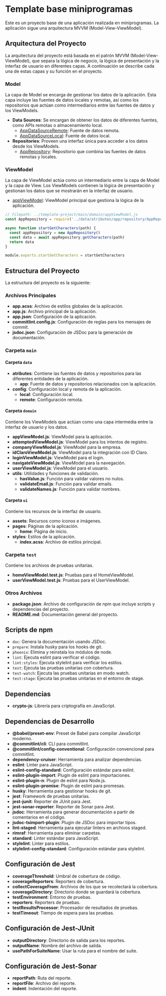 # Template base miniprogramas

Este es un proyecto base de una aplicación realizada en miniprogramas. La aplicación sigue una arquitectura MVVM (Model-View-ViewModel).

## Arquitectura del Proyecto

La arquitectura del proyecto está basada en el patrón MVVM (Model-View-ViewModel), que separa la lógica de negocio, la lógica de presentación y la interfaz de usuario en diferentes capas. A continuación se describe cada una de estas capas y su función en el proyecto.

### Model

La capa de Model se encarga de gestionar los datos de la aplicación. Esta capa incluye las fuentes de datos locales y remotas, así como los repositorios que actúan como intermediarios entre las fuentes de datos y los ViewModels.

- **Data Sources**: Se encargan de obtener los datos de diferentes fuentes, como APIs remotas o almacenamiento local.
  - [AppDataSourceRemote](main/data/atributes/app/dataSource/AppDataSourceRemote.js): Fuente de datos remota.
  - [AppDataSourceLocal](main/data/atributes/app/dataSource/appDataSourceLocal.js): Fuente de datos local.
- **Repositories**: Proveen una interfaz única para acceder a los datos desde los ViewModels.
  - [AppRepository](main/data/atributes/app/repository/AppRepository.js): Repositorio que combina las fuentes de datos remotas y locales.

### ViewModel

La capa de ViewModel actúa como un intermediario entre la capa de Model y la capa de View. Los ViewModels contienen la lógica de presentación y gestionan los datos que se mostrarán en la interfaz de usuario.

- [appViewModel](main/domain/appViewModel.js): ViewModel principal que gestiona la lógica de la aplicación.

```javascript
// filepath: ../template-project/main/domain/appViewModel.js
const AppRepository = require('../data/atributes/app/repository/AppRepository')

async function startGetCharacters(path) {
  const appRepository = new AppRepository()
  const data = await appRepository.getCharacters(path)
  return data
}

module.exports.startGetCharacters = startGetCharacters
```

## Estructura del Proyecto

La estructura del proyecto es la siguiente:



### Archivos Principales

- **app.acss**: Archivo de estilos globales de la aplicación.
- **app.js**: Archivo principal de la aplicación.
- **app.json**: Configuración de la aplicación.
- **commitlint.config.js**: Configuración de reglas para los mensajes de commit.
- **jsdoc.json**: Configuración de JSDoc para la generación de documentación.

### Carpeta `main`

#### Carpeta `data`

- **atributes**: Contiene las fuentes de datos y repositorios para las diferentes entidades de la aplicación.
  - **app**: Fuente de datos y repositorios relacionados con la aplicación.
- **config**: Configuración local y remota de la aplicación.
  - **local**: Configuración local.
  - **remote**: Configuración remota.

#### Carpeta `domain`

Contiene los ViewModels que actúan como una capa intermedia entre la interfaz de usuario y los datos.

- **appViewModel.js**: ViewModel para la aplicación.
- **attemptedViewModel.js**: ViewModel para los intentos de registro.
- **companyViewModel.js**: ViewModel para la empresa.
- **idClaroViewModel.js**: ViewModel para la integración con ID Claro.
- **loginViewModel.js**: ViewModel para el login.
- **navigateViewModel.js**: ViewModel para la navegación.
- **userViewModel.js**: ViewModel para el usuario.
- **utils**: Utilidades y funciones de validación.
  - **hasValue.js**: Función para validar valores no nulos.
  - **validateEmail.js**: Función para validar emails.
  - **validateNames.js**: Función para validar nombres.

#### Carpeta `ui`

Contiene los recursos de la interfaz de usuario.

- **assets**: Recursos como íconos e imágenes.
- **pages**: Páginas de la aplicación.
  - **home**: Página de inicio.
- **styles**: Estilos de la aplicación.
  - **index.acss**: Archivo de estilos principal.

### Carpeta `test`

Contiene los archivos de pruebas unitarias.

- **homeViewModel.test.js**: Pruebas para el HomeViewModel.
- **userViewModel.test.js**: Pruebas para el UserViewModel.

### Otros Archivos

- **package.json**: Archivo de configuración de npm que incluye scripts y dependencias del proyecto.
- **README.md**: Documentación general del proyecto.

## Scripts de npm

- `doc`: Genera la documentación usando JSDoc.
- `prepare`: Instala husky para los hooks de git.
- `phoenix`: Elimina y reinstala los módulos de node.
- `lint`: Ejecuta eslint para verificar el código.
- `lint:styles`: Ejecuta stylelint para verificar los estilos.
- `test`: Ejecuta las pruebas unitarias con cobertura.
- `test-watch`: Ejecuta las pruebas unitarias en modo watch.
- `test:stage`: Ejecuta las pruebas unitarias en el entorno de stage.

## Dependencias

- **crypto-js**: Librería para criptografía en JavaScript.

## Dependencias de Desarrollo

- **@babel/preset-env**: Preset de Babel para compilar JavaScript moderno.
- **@commitlint/cli**: CLI para commitlint.
- **@commitlint/config-conventional**: Configuración convencional para commitlint.
- **dependency-cruiser**: Herramienta para analizar dependencias.
- **eslint**: Linter para JavaScript.
- **eslint-config-standard**: Configuración estándar para eslint.
- **eslint-plugin-import**: Plugin de eslint para importaciones.
- **eslint-plugin-n**: Plugin de eslint para Node.js.
- **eslint-plugin-promise**: Plugin de eslint para promesas.
- **husky**: Herramienta para gestionar hooks de git.
- **jest**: Framework de pruebas unitarias.
- **jest-junit**: Reporter de JUnit para Jest.
- **jest-sonar-reporter**: Reporter de Sonar para Jest.
- **jsdoc**: Herramienta para generar documentación a partir de comentarios en el código.
- **jsdoc-tsimport-plugin**: Plugin de JSDoc para importar tipos.
- **lint-staged**: Herramienta para ejecutar linters en archivos staged.
- **rimraf**: Herramienta para eliminar carpetas.
- **standard**: Linter estándar para JavaScript.
- **stylelint**: Linter para estilos.
- **stylelint-config-standard**: Configuración estándar para stylelint.

## Configuración de Jest

- **coverageThreshold**: Umbral de cobertura de código.
- **coverageReporters**: Reporters de cobertura.
- **collectCoverageFrom**: Archivos de los que se recolectará la cobertura.
- **coverageDirectory**: Directorio donde se guardará la cobertura.
- **testEnvironment**: Entorno de pruebas.
- **reporters**: Reporters de pruebas.
- **testResultsProcessor**: Procesador de resultados de pruebas.
- **testTimeout**: Tiempo de espera para las pruebas.

## Configuración de Jest-JUnit

- **outputDirectory**: Directorio de salida para los reportes.
- **outputName**: Nombre del archivo de salida.
- **usePathForSuiteName**: Usar la ruta para el nombre del suite.

## Configuración de Jest-Sonar

- **reportPath**: Ruta del reporte.
- **reportFile**: Archivo del reporte.
- **indent**: Indentación del reporte.
